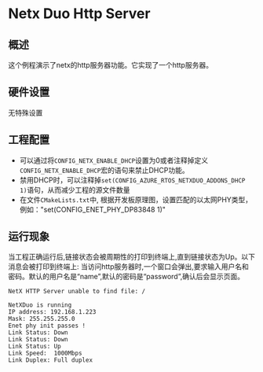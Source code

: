 # Netx Duo Http Server

## 概述

这个例程演示了netx的http服务器功能。它实现了一个http服务器。

## 硬件设置

无特殊设置

## 工程配置
- 可以通过将`CONFIG_NETX_ENABLE_DHCP`设置为0或者注释掉定义`CONFIG_NETX_ENABLE_DHCP`宏的语句来禁止DHCP功能。
- 禁用DHCP时，可以注释掉`set(CONFIG_AZURE_RTOS_NETXDUO_ADDONS_DHCP 1)`语句，从而减少工程的源文件数量
- 在文件`CMakeLists.txt`中,  根据开发板原理图，设置匹配的以太网PHY类型，例如："set(CONFIG_ENET_PHY_DP83848 1)"

## 运行现象

当工程正确运行后,链接状态会被周期性的打印到终端上,直到链接状态为Up。以下消息会被打印到终端上:
当访问http服务器时,一个窗口会弹出,要求输入用户名和密码。默认的用户名是“name”,默认的密码是“password”,确认后会显示页面。

```
NetX HTTP Server unable to find file: /
```

```console
NetXDuo is running
IP address: 192.168.1.223
Mask: 255.255.255.0
Enet phy init passes !
Link Status: Down
Link Status: Down
Link Status: Up
Link Speed:  1000Mbps
Link Duplex: Full duplex
```
